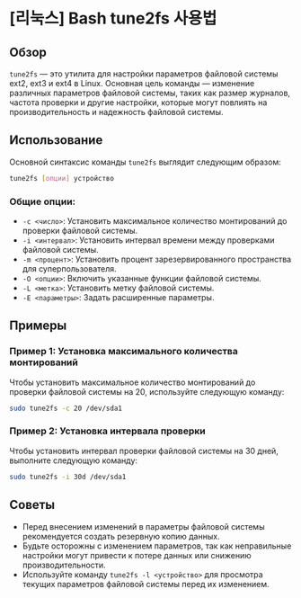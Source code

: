 # [리눅스] Bash tune2fs 사용법

## Обзор
`tune2fs` — это утилита для настройки параметров файловой системы ext2, ext3 и ext4 в Linux. Основная цель команды — изменение различных параметров файловой системы, таких как размер журналов, частота проверки и другие настройки, которые могут повлиять на производительность и надежность файловой системы.

## Использование
Основной синтаксис команды `tune2fs` выглядит следующим образом:

```bash
tune2fs [опции] устройство
```

### Общие опции:
- `-c <число>`: Установить максимальное количество монтирований до проверки файловой системы.
- `-i <интервал>`: Установить интервал времени между проверками файловой системы.
- `-m <процент>`: Установить процент зарезервированного пространства для суперпользователя.
- `-O <опции>`: Включить указанные функции файловой системы.
- `-L <метка>`: Установить метку файловой системы.
- `-E <параметры>`: Задать расширенные параметры.

## Примеры
### Пример 1: Установка максимального количества монтирований
Чтобы установить максимальное количество монтирований до проверки файловой системы на 20, используйте следующую команду:

```bash
sudo tune2fs -c 20 /dev/sda1
```

### Пример 2: Установка интервала проверки
Чтобы установить интервал проверки файловой системы на 30 дней, выполните следующую команду:

```bash
sudo tune2fs -i 30d /dev/sda1
```

## Советы
- Перед внесением изменений в параметры файловой системы рекомендуется создать резервную копию данных.
- Будьте осторожны с изменением параметров, так как неправильные настройки могут привести к потере данных или снижению производительности.
- Используйте команду `tune2fs -l <устройство>` для просмотра текущих параметров файловой системы перед их изменением.
